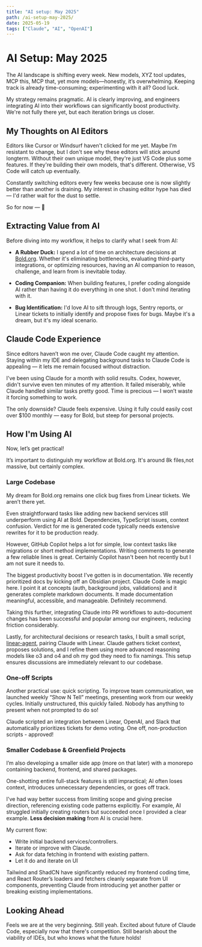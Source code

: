 ```yaml
---
title: "AI setup: May 2025"
path: /ai-setup-may-2025/
date: 2025-05-19
tags: ["Claude", "AI", "OpenAI"]
---
```


# AI Setup: May 2025

The AI landscape is shifting every week. New models, XYZ tool updates, MCP this, MCP that, yet more models—honestly, it’s overwhelming. Keeping track is already time-consuming; experimenting with it all? Good luck.

My strategy remains pragmatic. AI is clearly improving, and engineers integrating AI into their workflows can significantly boost productivity. We're not fully there yet, but each iteration brings us closer.

## My Thoughts on AI Editors

Editors like Cursor or Windsurf haven't clicked for me yet. Maybe I’m resistant to change, but I don't see why these editors will stick around longterm. Without their own unique model, they're just VS Code plus some features. If they're building their own models, that's different. Otherwise, VS Code will catch up eventually.

Constantly switching editors every few weeks because one is now slightly better than another is draining. My interest in chasing editor hype has died — I'd rather wait for the dust to settle.

So for now — 🛑

## Extracting Value from AI

Before diving into my workflow, it helps to clarify what I seek from AI:

- **A Rubber Duck:** I spend a lot of time on architecture decisions at [Bold.org](https://bold.org). Whether it's eliminating bottlenecks, evaluating third-party integrations, or optimizing resources, having an AI companion to reason, challenge, and learn from is inevitable today.

- **Coding Companion:** When building features, I prefer coding alongside AI rather than having it do everything in one shot. I don't mind iterating with it.

- **Bug Identification:** I'd love AI to sift through logs, Sentry reports, or Linear tickets to initially identify and propose fixes for bugs. Maybe it's a dream, but it's my ideal scenario.

## Claude Code Experience

Since editors haven’t won me over, Claude Code caught my attention. Staying within my IDE and delegating background tasks to Claude Code is appealing — it lets me remain focused without distraction.

I've been using Claude for a month with solid results. Codex, however, didn't survive even ten minutes of my attention. It failed miserably, while Claude handled similar tasks pretty good. Time is precious — I won’t waste it forcing something to work.

The only downside? Claude feels expensive. Using it fully could easily cost over $100 monthly — easy for Bold, but steep for personal projects.

## How I'm Using AI

Now, let’s get practical!

It’s important to distinguish my workflow at Bold.org. It's around 8k files,not massive, but certainly complex.

### Large Codebase

My dream for Bold.org remains one click bug fixes from Linear tickets. We aren’t there yet.

Even straightforward tasks like adding new backend services still underperform using AI at Bold. Dependencies, TypeScript issues, context confusion. Verdict for me is generated code typically needs extensive rewrites for it to be production ready.

However, GitHub Copilot helps a lot for simple, low context tasks like migrations or short method implementations. Writing comments to generate a few reliable lines is great. Certainly Copilot hasn't been hot recently but I am not sure it needs to.

The biggest productivity boost I've gotten is in documentation. We recently prioritized docs by kicking off an Obsidian project. Claude Code is magic here. I point it at concepts (auth, background jobs, validations) and it generates complete markdown documents. It made documentation meaningful, accessible, and manageable. Definitely recommend.

Taking this further, integrating Claude into PR workflows to auto-document changes has been successful and popular among our engineers, reducing friction considerably.

Lastly, for architectural decisions or research tasks, I built a small script, [linear-agent](https://github.com/oorestisime/linear-agent), pairing Claude with Linear. Claude gathers ticket context, proposes solutions, and I refine them using more advanced reasoning models like o3 and o4 and oh my god they need to fix namings. This setup ensures discussions are immediately relevant to our codebase.

### One-off Scripts

Another practical use: quick scripting. To improve team communication, we launched weekly “Show N Tell” meetings, presenting work from our weekly cycles. Initially unstructured, this quickly failed. Nobody has anything to present when not prompted to do so!

Claude scripted an integration between Linear, OpenAI, and Slack that automatically prioritizes tickets for demo voting. One off, non-production scripts - approved!

### Smaller Codebase & Greenfield Projects

I’m also developing a smaller side app (more on that later) with a monorepo containing backend, frontend, and shared packages.

One-shotting entire full-stack features is still impractical; AI often loses context, introduces unnecessary dependencies, or goes off track.

I've had way better success from limiting scope and giving precise direction, referencing existing code patterns explicitly. For example, AI struggled initially creating routers but succeeded once I provided a clear example. **Less decision making** from AI is crucial here.

My current flow:

- Write initial backend services/controllers.
- Iterate or improve with Claude.
- Ask for data fetching in frontend with existing pattern.
- Let it do and iterate on UI

Tailwind and ShadCN have significantly reduced my frontend coding time, and React Router’s loaders and fetchers cleanly separate from UI components, preventing Claude from introducing yet another patter or breaking existing implementations.

## Looking Ahead

Feels we are at the very beginning. Still yeah. Excited about future of Claude Code, especially now that there's competition. Still bearish about the viability of IDEs, but who knows what the future holds!
